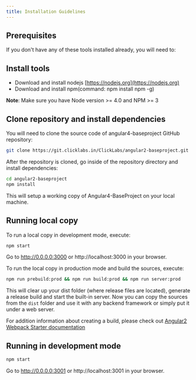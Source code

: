 ```yaml
---
title: Installation Guidelines
---
```


## Prerequisites

If you don't have any of these tools installed already, you will need to:

## Install tools


* Download and install nodejs [https://nodejs.org](https://nodejs.org)
* Download and install npm(command:  npm install npm -g)

**Note**: Make sure you have Node version >= 4.0 and NPM >= 3
## Clone repository and install dependencies

You will need to clone the source code of angular4-baseproject GitHub repository:

```bash
git clone https://git.clicklabs.in/ClickLabs/angular2-baseproject.git
```
After the repository is cloned, go inside of the repository directory and install dependencies:

```bash
cd angular2-baseproject
npm install
```
This will setup a working copy of Angular4-BaseProject on your local machine.

## Running local copy

To run a local copy in development mode, execute:

```bash
npm start
```

Go to http://0.0.0.0:3000 or http://localhost:3000 in your browser.


To run the local copy in production mode and build the sources, execute:

```bash
npm run prebuild:prod && npm run build:prod && npm run server:prod
```

This will clear up your dist folder (where release files are located), generate a release build and start the 
built-in server.
Now you can copy the sources from the `dist` folder and use it with any backend framework or 
simply put it under a web server.

For addition information about creating a build, please check out [Angular2 Webpack Starter documentation](https://github.com/AngularClass/angular2-webpack-starter)

## Running in development mode

```bash
npm start 
```
Go to http://0.0.0.0:3001 or http://localhost:3001 in your browser.